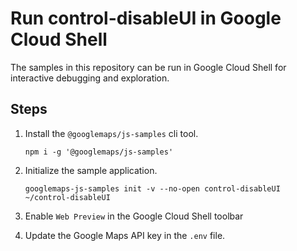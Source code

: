 # Run control-disableUI in Google Cloud Shell

The samples in this repository can be run in Google Cloud Shell for interactive debugging and exploration.

## Steps

1. Install the `@googlemaps/js-samples` cli tool.

    ```
    npm i -g '@googlemaps/js-samples'
    ```
1. Initialize the sample application. 
    ```
    googlemaps-js-samples init -v --no-open control-disableUI ~/control-disableUI
    ```
1. Enable `Web Preview` in the Google Cloud Shell toolbar
1. Update the Google Maps API key in the `.env` file.
